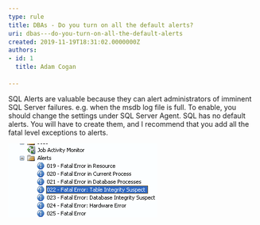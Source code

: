 ```yaml
---
type: rule
title: DBAs - Do you turn on all the default alerts?
uri: dbas---do-you-turn-on-all-the-default-alerts
created: 2019-11-19T18:31:02.0000000Z
authors:
- id: 1
  title: Adam Cogan

---
```


SQL Alerts are valuable because they can alert administrators of imminent SQL Server failures. e.g. when the msdb log file is full. To enable, you should change the settings under SQL Server Agent.
 SQL has no default alerts. You will have to create them, and I recommend that you add all the fatal level exceptions to alerts.

![SQL Alerts - We recommend that you add the fatal exceptions as alerts](SQLDatabases_DefaultAlerts2005.png)
